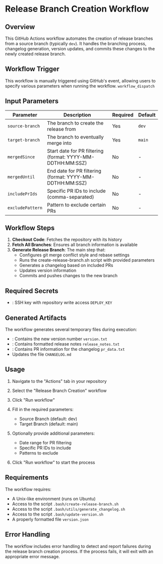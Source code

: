 # Release Branch Creation Workflow
## Overview
This GitHub Actions workflow automates the creation of release branches from a source branch (typically `dev`). It handles the branching process, changelog generation, version updates, and commits these changes to the newly created release branch.

## Workflow Trigger
This workflow is manually triggered using GitHub's event, allowing users to specify various parameters when running the workflow. `workflow_dispatch`
## Input Parameters

| Parameter | Description | Required | Default |
| --- | --- | --- | --- |
| `source-branch` | The branch to create the release from | Yes | `dev` |
| `target-branch` | The branch to eventually merge into | Yes | `main` |
| `mergedSince` | Start date for PR filtering (format: YYYY-MM-DDTHH:MM:SSZ) | No | - |
| `mergedUntil` | End date for PR filtering (format: YYYY-MM-DDTHH:MM:SSZ) | No | - |
| `includePrIds` | Specific PR IDs to include (comma-separated) | No | - |
| `excludePattern` | Pattern to exclude certain PRs | No | - |
## Workflow Steps
1. **Checkout Code**: Fetches the repository with its history
2. **Fetch All Branches**: Ensures all branch information is available
3. **Generate Release Branch**: The main step that:
    - Configures git merge conflict style and rebase settings
    - Runs the create-release-branch.sh script with provided parameters
    - Generates a changelog based on included PRs
    - Updates version information
    - Commits and pushes changes to the new branch

## Required Secrets
- : SSH key with repository write access `DEPLOY_KEY`

## Generated Artifacts
The workflow generates several temporary files during execution:
- : Contains the new version number `version.txt`
- : Contains formatted release notes `release_notes.txt`
- : Contains PR information for the changelog `pr_data.txt`
- Updates the file `CHANGELOG.md`

## Usage
1. Navigate to the "Actions" tab in your repository
2. Select the "Release Branch Creation" workflow
3. Click "Run workflow"
4. Fill in the required parameters:
    - Source Branch (default: dev)
    - Target Branch (default: main)

5. Optionally provide additional parameters:
    - Date range for PR filtering
    - Specific PR IDs to include
    - Patterns to exclude

6. Click "Run workflow" to start the process

## Requirements
The workflow requires:
- A Unix-like environment (runs on Ubuntu)
- Access to the script `.bash/create-release-branch.sh`
- Access to the script `.bash/utils/generate_changelog.sh`
- Access to the script `.bash/update-version.sh`
- A properly formatted file `version.json`

## Error Handling
The workflow includes error handling to detect and report failures during the release branch creation process. If the process fails, it will exit with an appropriate error message.
